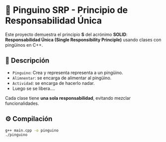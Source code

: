 # 🐧 Pinguino SRP - Principio de Responsabilidad Única

Este proyecto demuestra el principio **S** del acrónimo **SOLID**:  
**Responsabilidad Única (Single Responsibility Principle)** usando clases con pingüinos en C++.

## 🧠 Descripción

- `Pinguino`: Crea y representa representa a un pingüino.
- `Alimnentar`: se encarga de alimentar al pingüino.
- `Actividad`: se encarga de hacerlo nadar.
- Luego se se libera....

Cada clase tiene **una sola responsabilidad**, evitando mezclar funcionalidades.

## ⚙️ Compilación

```bash
g++ main.cpp -o pinguino
./pinguino
